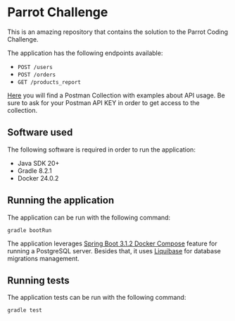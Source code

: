 # Parrot Challenge
This is an amazing repository that contains the solution to the Parrot Coding Challenge.

The application has the following endpoints available:
- `POST /users`
- `POST /orders`
- `GET /products_report`

[Here](https://api.postman.com/collections/1746446-b3311ef3-8e4a-4282-a8ea-f42ed23162e2?access_key=) you will find a Postman Collection with examples about API usage. Be sure to ask for your Postman API KEY in order to get access to the collection.

## Software used
The following software is required in order to run the application:
- Java SDK 20+
- Gradle 8.2.1
- Docker 24.0.2

## Running the application

The application can be run with the following command:
```console
gradle bootRun
```
The application leverages [Spring Boot 3.1.2 Docker Compose](https://docs.spring.io/spring-boot/docs/3.1.2/reference/htmlsingle/#features.docker-compose) feature for running a PostgreSQL server. Besides that, it uses [Liquibase](https://www.liquibase.org/) for database migrations management.

## Running tests

The application tests can be run with the following command:
```console
gradle test
```
